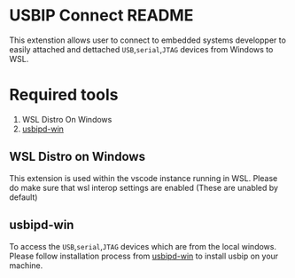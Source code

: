 # USBIP Connect README
This extenstion allows user to connect to embedded systems developper to easily attached and dettached `USB`,`serial`,`JTAG` devices from Windows to WSL.

# Required tools
1. WSL Distro On Windows
2. [usbipd-win](https://github.com/dorssel/usbipd-win/releases)

## WSL Distro on Windows
This extension is used within the vscode instance running in WSL. Please do make sure that wsl interop settings are enabled (These are unabled by default)

## usbipd-win
To access the `USB`,`serial`,`JTAG` devices which are from the local windows. Please follow installation process from [usbipd-win](https://github.com/dorssel/usbipd-win) to install usbip on your machine.

